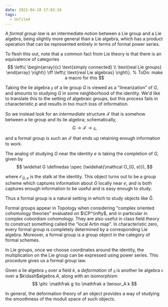 ```yaml
---
date: 2021-04-28 17:03:34
tags: 
  - Unfiled
---
```


A *formal group law* is an intermediate notion between a Lie group and a Lie algebra, being slightly more general than a Lie algebra, which has a product operation that can be represented entirely in terms of formal power series.

To flesh this out, note that a common fact from Lie theory is that there is an equivalence of categories
$$
\left\{ \begin{array}{c} \text{simply connected} \\ \text{real Lie groups} \end{array} \right\} \iff \left\{ \text{real Lie algebras} \right\}.
% ToDo: make a macro for this
$$

Taking the lie algebra $\mathfrak g$ of a lie group $G$ is viewed as a "linearization" of $G$, and amounts to studying $G$ in some neighborhood of the identity. We'd like to translate this to the setting of algebraic groups, but this process fails in characteristic $p$ and results in too much loss of information.

So we instead look for an *intermediate* structure $\mathcal F$ that is somehow between a lie group and its lie algebra; schematically,
$$
G \to \mathcal F \to \mathfrak g,
$$

and a formal group is such an $\mathcal F$ that ends up retaining enough information to work.

The analog of studying $G$ near the identity $e$ is taking the completion of $G$, given by 
$$
\widehat G \definedas \spec (\widehat{\mathcal O_{G, e}}),
$$

where $\mathcal O_{G,e}$ is the stalk at the identity. This object turns out to be a group scheme which captures information about $G$ locally near $e$, and is both captures enough information to be useful and is easy enough to study.

Thus a formal group is a natural setting in which to study objects like $\widehat G$.

Formal groups appear in Topology when considering "complex oriented cohomology theories" evaluated on $\CP^\infty$, and in particular in complex cobordism cohomology. They are also useful in class field theory to construct something called the "local Artin map". In characteristic zero, every formal group is completely determined by a corresponding Lie algebra. Moreover, a formal group is a group object in the category of formal schemes.

In Lie groups, once we choose coordinates around the identity, the multiplication on the Lie group can be expressed using power series. This procedure gives us a formal group law. 

Given a lie algebra $\mathfrak g$ over a field $k$, a *deformation* of $\mathfrak g$ is another lie algebra $\mathfrak a$ over a $k\dash$algebra $A$, along with an isomorphism
$$
\phi: \mathfrak g \to \mathfrak a \tensor_A k
$$

In general, the deformation theory of an object provides a way of studying the smoothness of the moduli space of such objects.
